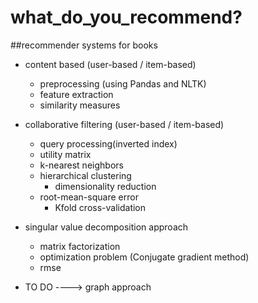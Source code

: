 # what_do_you_recommend?

##recommender systems for books

- content based (user-based / item-based)

  * preprocessing (using Pandas and NLTK)
  * feature extraction
  * similarity measures 

- collaborative filtering (user-based / item-based)

  * query processing(inverted index)
  * utility matrix
  * k-nearest neighbors 
  * hierarchical clustering
    * dimensionality reduction
  * root-mean-square error
    * Kfold cross-validation

- singular value decomposition approach
  
  * matrix factorization
  * optimization problem (Conjugate gradient method)
  * rmse
  
- TO DO ----> graph approach
  
